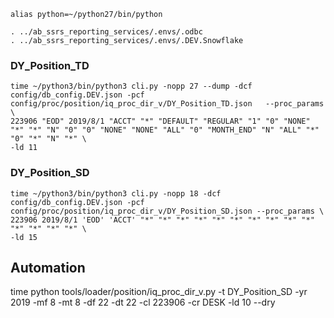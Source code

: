 ```
alias python=~/python27/bin/python

. ../ab_ssrs_reporting_services/.envs/.odbc
. ../ab_ssrs_reporting_services/.envs/.DEV.Snowflake
```

### DY_Position_TD
```
time ~/python3/bin/python3 cli.py -nopp 27 --dump -dcf config/db_config.DEV.json -pcf config/proc/position/iq_proc_dir_v/DY_Position_TD.json   --proc_params \
223906 "EOD" 2019/8/1 "ACCT" "*" "DEFAULT" "REGULAR" "1" "0" "NONE" "*" "*" "N" "0" "0" "NONE" "NONE" "ALL" "0" "MONTH_END" "N" "ALL" "*" "0" "*" "N" "*" \
-ld 11
```


### DY_Position_SD
```
time ~/python3/bin/python3 cli.py -nopp 18 -dcf config/db_config.DEV.json -pcf config/proc/position/iq_proc_dir_v/DY_Position_SD.json --proc_params \
223906 2019/8/1 'EOD' 'ACCT' "*" "*" "*" "*" "*" "*" "*" "*" "*" "*" "*" "*" "*" "*" \
-ld 15
```


##  Automation
 time python tools/loader/position/iq_proc_dir_v.py -t DY_Position_SD -yr 2019 -mf 8 -mt 8 -df 22 -dt 22  -cl 223906  -cr DESK -ld 10 --dry

 